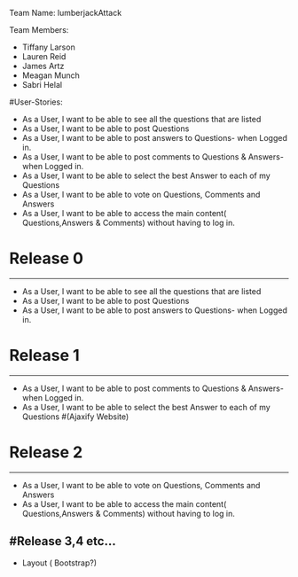 Team Name: lumberjackAttack

Team Members: 
- Tiffany Larson
- Lauren Reid
- James Artz
- Meagan Munch
- Sabri Helal


#User-Stories:
- As a User, I want to be able to see all the questions that are listed
- As a User, I want to be able to post Questions
- As a User, I want to be able to post answers to Questions- when Logged in.
- As a User, I want to be able to post comments to Questions & Answers- when Logged in.
- As a User, I want to be able to select the best Answer to each of my Questions
- As a User, I want to be able to vote on Questions, Comments and Answers
- As a User, I want to be able to access the main content( Questions,Answers & Comments) without having to log in.


# Release 0
------------

- As a User, I want to be able to see all the questions that are listed
- As a User, I want to be able to post Questions
- As a User, I want to be able to post answers to Questions- when Logged in.

# Release 1
-----------
- As a User, I want to be able to post comments to Questions & Answers- when Logged in.
- As a User, I want to be able to select the best Answer to each of my Questions
#(Ajaxify Website)

# Release 2
-----------
- As a User, I want to be able to vote on Questions, Comments and Answers
- As a User, I want to be able to access the main content( Questions,Answers & Comments) without having to log in.

#Release 3,4 etc...
------------------
- Layout ( Bootstrap?)
